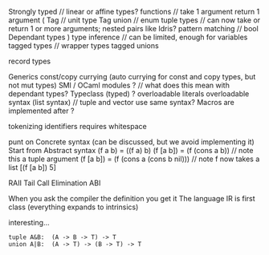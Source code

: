 Strongly typed      // linear or affine types?
functions           // take 1 argument return 1 argument
(
  Tag               // unit type
  Tag union         // enum
  tuple types       // can now take or return 1 or more arguments; nested pairs like Idris?
  pattern matching  // bool
  Dependant types
)
  type    inference  // can be limited, enough for variables
  tagged  types      // wrapper types
  tagged  unions

  record  types



Generics
  const/copy currying (auto currying for const and copy types, but not mut types)
  SMl / OCaml modules  ?  // what does this mean with dependant types?
  Typeclass    (typed) ?
  overloadable literals
  overloadable syntax (list syntax) // tuple and vector use same syntax?
Macros are implemented after ?


tokenizing identifiers requires whitespace

punt on Concrete syntax (can be discussed, but we avoid implementing it)
Start from Abstract syntax
(f a b)       = ((f a) b)
(f [a b])     = (f (cons a b))            // note this a tuple argument
(f [a b])     = (f (cons a (cons b nil))) // note f now takes a list
[(f [a b]) 5]



RAII
Tail Call Elimination ABI


When you ask the compiler the definition you get it
The language IR is first class (everything expands to intrinsics)




interesting...
```
tuple A&B:  (A -> B -> T) -> T
union A|B:  (A -> T) -> (B -> T) -> T
```